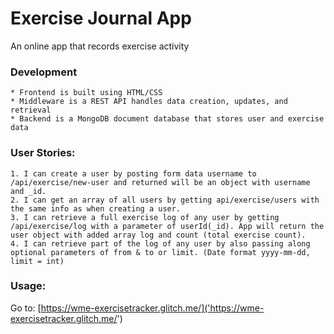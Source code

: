 # Exercise Journal App

An online app that records exercise activity

### Development
    * Frontend is built using HTML/CSS
    * Middleware is a REST API handles data creation, updates, and retrieval
    * Backend is a MongoDB document database that stores user and exercise data

### User Stories:
    1. I can create a user by posting form data username to /api/exercise/new-user and returned will be an object with username and _id.
    2. I can get an array of all users by getting api/exercise/users with the same info as when creating a user.
    3. I can retrieve a full exercise log of any user by getting /api/exercise/log with a parameter of userId(_id). App will return the user object with added array log and count (total exercise count).
    4. I can retrieve part of the log of any user by also passing along optional parameters of from & to or limit. (Date format yyyy-mm-dd, limit = int)

### Usage:
Go to:
[https://wme-exercisetracker.glitch.me/]('https://wme-exercisetracker.glitch.me/')


